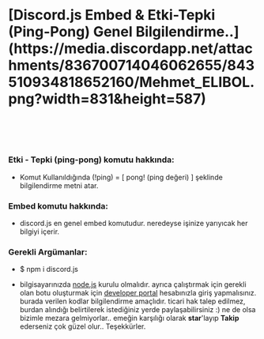 <br>
<h1>[Discord.js Embed & Etki-Tepki (Ping-Pong) Genel Bilgilendirme..](https://media.discordapp.net/attachments/836700714046062655/843510934818652160/Mehmet_ELIBOL.png?width=831&height=587)<h1>
<br> 

### Etki - Tepki (ping-pong) komutu hakkında:
- Komut Kullanıldığında (!ping) = [ pong! (ping değeri) ] şeklinde bilgilendirme metni atar.

### Embed komutu hakkında:
- discord.js en genel embed komutudur. neredeyse işinize yarıyıcak her bilgiyi içerir. 

### Gerekli Argümanlar:
- $ npm i discord.js
* bilgisayarınızda [node.js](https://nodejs.org/tr/) kurulu olmalıdır. ayrıca çalıştırmak için gerekli olan botu oluşturmak için [developer portal](https://discord.com/developers/applications) hesabınızla giriş yapmalısınız. burada verilen kodlar bilgilendirme amaçlıdır. ticari hak talep edilmez, burdan alındığı belirtilerek istediğiniz yerde paylaşabilirsiniz :) ne de olsa bizimle mezara gelmiyorlar.. emeğin karşılığı olarak **star**'layıp **Takip** ederseniz çok güzel olur.. Teşekkürler.
